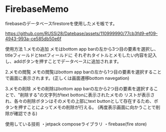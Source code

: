 # FirebaseMemo
firebaseのデータベースfirestoreを使用したメモ帳です。

https://github.com/RUSSi28/Datebase/assets/110999990/77cb3fd9-ef09-4943-993a-ce585db50e6f

使用方法
1.メモの追加
  メモはbottom app barの左から3つ目の要素を選択し、titleフィールドとtextフィールドに
  それぞれタイトルとメモしたい内容を記入し、addボタンを押すことでデータベースに追加されます。
  
2.メモの閲覧
  メモの閲覧はbottom app barの左から1つ目の要素を選択することで画面に表示されます。(正しくは画面遷移bottom navegation)
  
3.メモの削除
  メモの削除はbottom app barの左から2つ目の要素を選択することで、"削除する"の文字列がtext bottonに表示されたメモの
  リストが表示され、各々の削除ボタンはそのメモの上部にtext buttonとして存在するため、ボタンを押すことによってメモの削除が行える。
  (再度表示画面に向かうことで削除が確認できる)
  

使用している技術
・jetpack composeライブラリ
・firebase(fire store)
